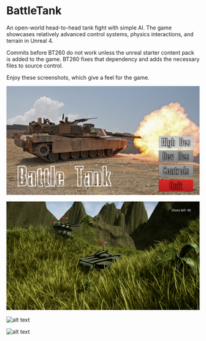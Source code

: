 # BattleTank

An open-world head-to-head tank fight with simple AI. The game showcases relatively advanced control systems, physics interactions, and terrain in Unreal 4.

Commits before BT260 do not work unless the unreal starter content pack is added to the game. BT260 fixes that dependency and adds the necessary files to source control.

Enjoy these screenshots, which give a feel for the game.

![alt text](BattleTankMenu.png)

![alt text](BattleTankGameplay1.png)

![alt text](BattleTankGameplay2.png)

![alt text](BattleTankDefeat.png)
